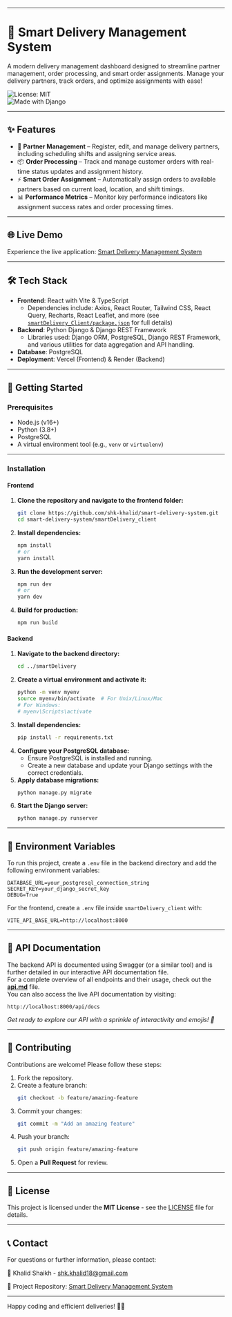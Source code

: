 
---

# 🚚 Smart Delivery Management System

A modern delivery management dashboard designed to streamline partner management, order processing, and smart order assignments. Manage your delivery partners, track orders, and optimize assignments with ease!

<!-- ![Build Status](https://img.shields.io/github/actions/workflow/status/shk-khalid/smart-delivery-system/ci.yml)  -->
![License: MIT](https://img.shields.io/github/license/shk-khalid/smart-delivery-system)  
![Made with Django](https://img.shields.io/badge/Made%20with-Django-green)

---

## ✨ Features

- 👥 **Partner Management** – Register, edit, and manage delivery partners, including scheduling shifts and assigning service areas.
- 📦 **Order Processing** – Track and manage customer orders with real-time status updates and assignment history.
- ⚡ **Smart Order Assignment** – Automatically assign orders to available partners based on current load, location, and shift timings.
- 📊 **Performance Metrics** – Monitor key performance indicators like assignment success rates and order processing times.

---

## 🌐 Live Demo

Experience the live application: [Smart Delivery Management System](https://smart-delivery-system.vercel.app/)

---

## 🛠️ Tech Stack

- **Frontend**: React with Vite & TypeScript  
  - Dependencies include: Axios, React Router, Tailwind CSS, React Query, Recharts, React Leaflet, and more (see [`smartDelivery_Client/package.json`](smartDelivery_Client/package.json) for full details)
- **Backend**: Python Django & Django REST Framework  
  - Libraries used: Django ORM, PostgreSQL, Django REST Framework, and various utilities for data aggregation and API handling.
- **Database**: PostgreSQL
- **Deployment**: Vercel (Frontend) & Render (Backend)

---

## 🚀 Getting Started

### Prerequisites

- Node.js (v16+)
- Python (3.8+)
- PostgreSQL
- A virtual environment tool (e.g., `venv` or `virtualenv`)

---

### Installation

#### Frontend

1. **Clone the repository and navigate to the frontend folder:**
   ```bash
   git clone https://github.com/shk-khalid/smart-delivery-system.git
   cd smart-delivery-system/smartDelivery_client
   ```
2. **Install dependencies:**
   ```bash
   npm install
   # or
   yarn install
   ```
3. **Run the development server:**
   ```bash
   npm run dev
   # or
   yarn dev
   ```
4. **Build for production:**
   ```bash
   npm run build
   ```

#### Backend

1. **Navigate to the backend directory:**
   ```bash
   cd ../smartDelivery
   ```
2. **Create a virtual environment and activate it:**
   ```bash
   python -m venv myenv
   source myenv/bin/activate  # For Unix/Linux/Mac
   # For Windows:
   # myenv\Scripts\activate
   ```
3. **Install dependencies:**
   ```bash
   pip install -r requirements.txt
   ```
4. **Configure your PostgreSQL database:**
   - Ensure PostgreSQL is installed and running.
   - Create a new database and update your Django settings with the correct credentials.
5. **Apply database migrations:**
   ```bash
   python manage.py migrate
   ```
6. **Start the Django server:**
   ```bash
   python manage.py runserver
   ```

---

## 🔧 Environment Variables

To run this project, create a `.env` file in the backend directory and add the following environment variables:

```env
DATABASE_URL=your_postgresql_connection_string
SECRET_KEY=your_django_secret_key
DEBUG=True
```

For the frontend, create a `.env` file inside `smartDelivery_client` with:

```env
VITE_API_BASE_URL=http://localhost:8000
```

---

## 🔄 API Documentation

The backend API is documented using Swagger (or a similar tool) and is further detailed in our interactive API documentation file.  
For a complete overview of all endpoints and their usage, check out the [**api.md**](api.md) file.  
You can also access the live API documentation by visiting:  
```
http://localhost:8000/api/docs
```
*Get ready to explore our API with a sprinkle of interactivity and emojis! 🚀*

<!-- ## 🔄 Continuous Integration & Deployment (CI/CD)

This project uses **GitHub Actions** for automated testing and deployment. CI/CD runs automatically on **every push** to ensure:
- Code quality
- Successful builds
- Automated tests are passed 
-->

---
## 🤝 Contributing

Contributions are welcome! Please follow these steps:

1. Fork the repository.
2. Create a feature branch:
   ```bash
   git checkout -b feature/amazing-feature
   ```
3. Commit your changes:
   ```bash
   git commit -m "Add an amazing feature"
   ```
4. Push your branch:
   ```bash
   git push origin feature/amazing-feature
   ```
5. Open a **Pull Request** for review.

---

## 📄 License

This project is licensed under the **MIT License** - see the [LICENSE](LICENSE) file for details.

---

## 📞 Contact

For questions or further information, please contact:

📧 Khalid Shaikh - [shk.khalid18@gmail.com](mailto:shk.khalid18@gmail.com)  

📂 Project Repository: [Smart Delivery Management System](https://github.com/shk-khalid/smart-delivery-system.git)

---

Happy coding and efficient deliveries! 🚚✨